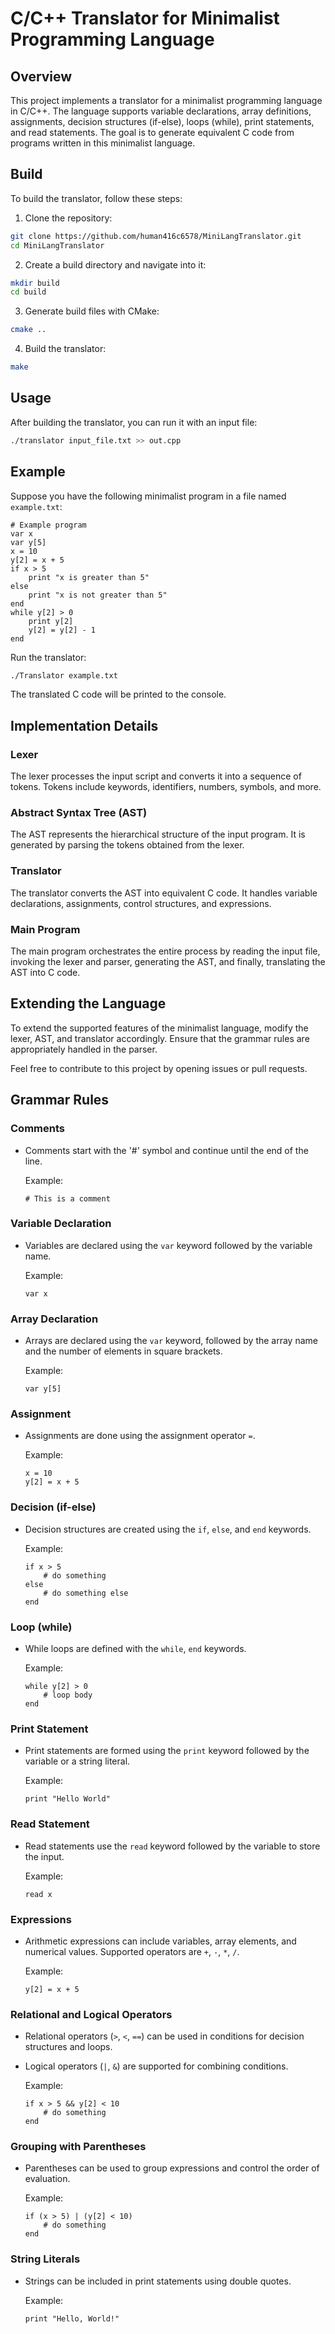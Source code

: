 # C/C++ Translator for Minimalist Programming Language

## Overview

This project implements a translator for a minimalist programming language in C/C++. The language supports variable declarations, array definitions, assignments, decision structures (if-else), loops (while), print statements, and read statements. The goal is to generate equivalent C code from programs written in this minimalist language.

## Build

To build the translator, follow these steps:

1. Clone the repository:

```bash
git clone https://github.com/human416c6578/MiniLangTranslator.git
cd MiniLangTranslator
```

2. Create a build directory and navigate into it:

```bash
mkdir build
cd build
```

3. Generate build files with CMake:

```bash
cmake ..
```

4. Build the translator:

```bash
make
```

## Usage

After building the translator, you can run it with an input file:

```bash
./translator input_file.txt >> out.cpp
```

## Example

Suppose you have the following minimalist program in a file named `example.txt`:

```plaintext
# Example program
var x
var y[5]
x = 10
y[2] = x + 5
if x > 5
    print "x is greater than 5"
else
    print "x is not greater than 5"
end
while y[2] > 0
    print y[2]
    y[2] = y[2] - 1
end
```

Run the translator:

```bash
./Translator example.txt
```

The translated C code will be printed to the console.

## Implementation Details

### Lexer

The lexer processes the input script and converts it into a sequence of tokens. Tokens include keywords, identifiers, numbers, symbols, and more.

### Abstract Syntax Tree (AST)

The AST represents the hierarchical structure of the input program. It is generated by parsing the tokens obtained from the lexer.

### Translator

The translator converts the AST into equivalent C code. It handles variable declarations, assignments, control structures, and expressions.

### Main Program

The main program orchestrates the entire process by reading the input file, invoking the lexer and parser, generating the AST, and finally, translating the AST into C code.

## Extending the Language

To extend the supported features of the minimalist language, modify the lexer, AST, and translator accordingly. Ensure that the grammar rules are appropriately handled in the parser.

Feel free to contribute to this project by opening issues or pull requests.

## Grammar Rules

### Comments

- Comments start with the '#' symbol and continue until the end of the line.
  
  Example:
  ```plaintext
  # This is a comment
  ```

### Variable Declaration

- Variables are declared using the `var` keyword followed by the variable name.

  Example:
  ```plaintext
  var x
  ```

### Array Declaration

- Arrays are declared using the `var` keyword, followed by the array name and the number of elements in square brackets.

  Example:
  ```plaintext
  var y[5]
  ```

### Assignment

- Assignments are done using the assignment operator `=`.
  
  Example:
  ```plaintext
  x = 10
  y[2] = x + 5
  ```

### Decision (if-else)

- Decision structures are created using the `if`, `else`, and `end` keywords.
  
  Example:
  ```plaintext
  if x > 5
      # do something
  else
      # do something else
  end
  ```

### Loop (while)

- While loops are defined with the `while`, `end` keywords.

  Example:
  ```plaintext
  while y[2] > 0
      # loop body
  end
  ```

### Print Statement

- Print statements are formed using the `print` keyword followed by the variable or a string literal.

  Example:
  ```plaintext
  print "Hello World"
  ```

### Read Statement

- Read statements use the `read` keyword followed by the variable to store the input.

  Example:
  ```plaintext
  read x
  ```

### Expressions

- Arithmetic expressions can include variables, array elements, and numerical values. Supported operators are `+`, `-`, `*`, `/`.
  
  Example:
  ```plaintext
  y[2] = x + 5
  ```

### Relational and Logical Operators

- Relational operators (`>`, `<`, `==`) can be used in conditions for decision structures and loops.
- Logical operators (`|`, `&`) are supported for combining conditions.

  Example:
  ```plaintext
  if x > 5 && y[2] < 10
      # do something
  end
  ```

### Grouping with Parentheses

- Parentheses can be used to group expressions and control the order of evaluation.

  Example:
  ```plaintext
  if (x > 5) | (y[2] < 10)
      # do something
  end
  ```

### String Literals

- Strings can be included in print statements using double quotes.

  Example:
  ```plaintext
  print "Hello, World!"
  ```